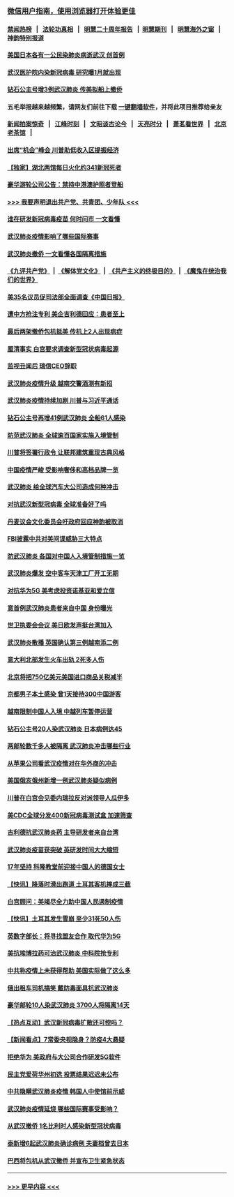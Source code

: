### [微信用户指南，使用浏览器打开体验更佳](https://github.com/gfw-breaker/banned-news1/blob/master/indexes/wechat-guide.md?t=0)
#### [禁闻热榜](热点新闻.md?t=0)  &nbsp;&nbsp;|&nbsp;&nbsp; [法轮功真相](https://github.com/gfw-breaker/truth/blob/master/README.md?t=0) &nbsp;&nbsp;|&nbsp;&nbsp; [明慧二十周年报告](https://github.com/gfw-breaker/mh-reports/blob/master/README.md?t=0) &nbsp;&nbsp;|&nbsp;&nbsp;[明慧期刊](https://github.com/gfw-breaker/mh-qikan) &nbsp;&nbsp;|&nbsp;&nbsp; [明慧海外之窗](https://github.com/gfw-breaker/mh-news/blob/master/README.md?t=0) &nbsp;&nbsp;|&nbsp;&nbsp; [神韵特别报道](https://github.com/gfw-breaker/mh-news/blob/master/shenyun.md?t=0)
#### [美国日本各有一公民染肺炎病逝武汉 创首例](../pages/nsc418/n11853509.md?t=02081755) 
#### [武汉医护院内染新冠病毒 研究曝1月就出现](../pages/nsc418/n11852928.md?t=02081755) 
#### [钻石公主号增3例武汉肺炎 传美拟船上撤侨](../pages/nsc418/n11853240.md?t=02081755) 
#### 五毛举报越来越频繁，请网友们前往下载 [一键翻墙软件](https://github.com/gfw-breaker/ssr-accounts)，并将此项目推荐给亲友
#### [新闻拍案惊奇](https://github.com/gfw-breaker/banned-news1/blob/master/pages/link4.md) &nbsp;&nbsp;|&nbsp;&nbsp; [江峰时刻](https://github.com/gfw-breaker/banned-news1/blob/master/pages/link4.md) &nbsp;&nbsp;|&nbsp;&nbsp; [文昭谈古论今](https://github.com/gfw-breaker/banned-news1/blob/master/pages/link4.md) &nbsp;&nbsp;|&nbsp;&nbsp; [天亮时分](https://github.com/gfw-breaker/banned-news1/blob/master/pages/link4.md) &nbsp;&nbsp;|&nbsp;&nbsp; [萧茗看世界](https://github.com/gfw-breaker/banned-news1/blob/master/pages/link4.md) &nbsp;&nbsp;|&nbsp;&nbsp; [北京老茶馆](https://github.com/gfw-breaker/banned-news1/blob/master/pages/link4.md) &nbsp;&nbsp;|&nbsp;&nbsp; 
#### [出席“机会”峰会 川普助低收入区提振经济](../pages/nsc418/n11853232.md?t=02081755) 
#### [【独家】湖北两馆每日火化约341新冠死者](../pages/nsc418/n11845444.md?t=02081755) 
#### [豪华游轮公司公告：禁持中港澳护照者登船](../pages/nsc418/n11852761.md?t=02081755) 
#### [>>> 我要声明退出共产党、共青团、少年队 <<<](https://github.com/begood0513/goodnews/blob/master/quit/letter.md) 
#### [谁在研发新冠病毒疫苗 何时问市 一文看懂](../pages/nsc418/n11852840.md?t=02081755) 
#### [武汉肺炎疫情影响了哪些国际赛事](../pages/nsc418/n11852441.md?t=02081755) 
#### [武汉肺炎撤侨 一文看懂各国隔离措施](../pages/nsc418/n11844216.md?t=02081755) 
#### [《九评共产党》](https://github.com/begood0513/9ping.md/blob/master/README.md) &nbsp;|&nbsp; [《解体党文化》](../../../../jtdwh.md/blob/master/README.md)  &nbsp;|&nbsp; [《共产主义的终极目的》](../../../../gczydzjmd.md/blob/master/README.md) &nbsp;|&nbsp; [《魔鬼在统治我们的世界》](../../../../mgztzwmdsj.md/blob/master/README.md) 
#### [美35名议员促司法部全面调查《中国日报》](../pages/nsc418/n11852435.md?t=02081755) 
#### [遭中方抢注专利 美企吉利德回应：患者至上](../pages/nsc418/n11852037.md?t=02081755) 
#### [最后两架撤侨包机抵美 传机上2人出现病症](../pages/nsc418/n11852173.md?t=02081755) 
#### [厘清事实 白宫要求调查新型冠状病毒起源](../pages/nsc418/n11852106.md?t=02081755) 
#### [监视丑闻后 瑞信CEO辞职](../pages/nsc418/n11852127.md?t=02081755) 
#### [武汉肺炎疫情升级 越南交警酒测有新招](../pages/nsc418/n11851632.md?t=02081755) 
#### [武汉肺炎疫情持续加剧 川普与习近平通话](../pages/nsc418/n11851613.md?t=02081755) 
#### [钻石公主号再增41例武汉肺炎 全船61人感染](../pages/nsc418/n11850401.md?t=02081755) 
#### [防范武汉肺炎 全球逾百国家实施入境管制](../pages/nsc418/n11850557.md?t=02081755) 
#### [川普将签署行政令 让联邦建筑重现古典风格](../pages/nsc418/n11850654.md?t=02081755) 
#### [中国疫情严峻 受影响奢侈和高档品牌一览](../pages/nsc418/n11850319.md?t=02081755) 
#### [武汉肺炎 给全球汽车大公司造成何种冲击](../pages/nsc418/n11850056.md?t=02081755) 
#### [对抗武汉新型冠病毒 全球准备好了吗](../pages/nsc418/n11850142.md?t=02081755) 
#### [丹麦议会文化委员会吁政府回应神韵被取消](../pages/nsc418/n11849312.md?t=02081755) 
#### [FBI披露中共对美间谍威胁三大特点](../pages/nsc418/n11849700.md?t=02081755) 
#### [防武汉肺炎 各国对中国人入境管制措施一览](../pages/nsc418/n11838726.md?t=02081755) 
#### [武汉肺炎爆发 空中客车天津工厂开工无期](../pages/nsc418/n11849634.md?t=02081755) 
#### [对抗华为5G 美考虑投资诺基亚和爱立信](../pages/nsc418/n11849510.md?t=02081755) 
#### [意首例武汉肺炎患者来自中国 身份曝光](../pages/nsc418/n11849454.md?t=02081755) 
#### [世卫执委会会议 美日欧发声挺台湾加入](../pages/nsc418/n11849433.md?t=02081755) 
#### [武汉肺炎散播 英国确认第三例越南添二例](../pages/nsc418/n11849439.md?t=02081755) 
#### [意大利北部发生火车出轨 2死多人伤](../pages/nsc418/n11848999.md?t=02081755) 
#### [北京将把750亿美元美国进口商品关税减半](../pages/nsc418/n11848896.md?t=02081755) 
#### [京都男子本土感染 曾1天接待300中国游客](../pages/nsc418/n11848641.md?t=02081755) 
#### [越南限制中国人入境 中越列车暂停运营](../pages/nsc418/n11847844.md?t=02081755) 
#### [钻石公主号20人染武汉肺炎 日本病例达45](../pages/nsc418/n11847823.md?t=02081755) 
#### [两邮轮数千多人被隔离 武汉肺炎冲击哪些行业](../pages/nsc418/n11847456.md?t=02081755) 
#### [从苹果公司看武汉疫情对在华外商的冲击](../pages/nsc418/n11847586.md?t=02081755) 
#### [美国俄亥俄州新增一例武汉肺炎疑似病例](../pages/nsc418/n11847714.md?t=02081755) 
#### [川普在白宫会见委内瑞拉反对派领导人瓜伊多](../pages/nsc418/n11847391.md?t=02081755) 
#### [美CDC全球分发400新冠病毒测试盒 加速筛查](../pages/nsc418/n11847260.md?t=02081755) 
#### [吉利德抗武汉肺炎药 主导研发者来自台湾](../pages/nsc418/n11847064.md?t=02081755) 
#### [武汉肺炎疫苗获突破 英研发时间大大缩短](../pages/nsc418/n11846915.md?t=02081755) 
#### [17年坚持 科隆教堂前迎接中国人的德国女士](../pages/nsc418/n11846781.md?t=02081755) 
#### [【快讯】降落时滑出跑道 土耳其客机摔成三截](../pages/nsc418/n11847021.md?t=02081755) 
#### [白宫顾问：美竭尽全力助中国人民遏制疫情](../pages/nsc418/n11846756.md?t=02081755) 
#### [【快讯】土耳其发生雪崩 至少31死50人伤](../pages/nsc418/n11846680.md?t=02081755) 
#### [英数字部长：将寻找盟友合作 取代华为5G](../pages/nsc418/n11846485.md?t=02081755) 
#### [美抗埃博拉药可治武汉肺炎 中科院抢专利](../pages/nsc418/n11846409.md?t=02081755) 
#### [中共称疫情上未获得帮助 美国实际做了这么多](../pages/nsc418/n11846008.md?t=02081755) 
#### [俄出租车司机搞笑 戴防毒面具抗武汉肺炎](../pages/nsc418/n11845703.md?t=02081755) 
#### [豪华邮轮10人染武汉肺炎 3700人将隔离14天](../pages/nsc418/n11845543.md?t=02081755) 
#### [【热点互动】武汉新冠病毒扩散还可控吗？](../pages/nsc418/n11844750.md?t=02081755) 
#### [【新闻看点】7常委央视隐身？防疫4大悬疑](../pages/nsc418/n11844611.md?t=02081755) 
#### [拒绝华为 美政府与大公司合作研发5G软件](../pages/nsc418/n11844625.md?t=02081755) 
#### [民主党爱荷华州初选 投票结果迟迟未公布](../pages/nsc418/n11844207.md?t=02081755) 
#### [中共隐瞒武汉肺炎疫情 韩国人中使馆前示威](../pages/nsc418/n11844084.md?t=02081755) 
#### [武汉肺炎疫情延烧 哪些国际赛事受影响？](../pages/nsc418/n11843958.md?t=02081755) 
#### [从武汉撤侨 1名比利时人感染新型冠状病毒](../pages/nsc418/n11843977.md?t=02081755) 
#### [泰新增6起武汉肺炎确诊病例 夫妻档曾去日本](../pages/nsc418/n11843900.md?t=02081755) 
#### [巴西将包机从武汉撤侨 并宣布卫生紧急状态](../pages/nsc418/n11843418.md?t=02081755) 

----
#### [ >>> 更早内容 <<< ](../indexes/nsc418-earlier.md)
